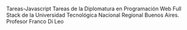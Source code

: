 Tareas-Javascript
Tareas de la Diplomatura en Programación Web Full Stack de la Universidad Tecnológica Nacional Regional Buenos Aires.
Profesor Franco Di Leo
